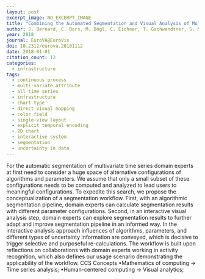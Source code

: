 ```yaml
---
layout: post
excerpt_image: NO_EXCERPT_IMAGE
title: "Combining the Automated Segmentation and Visual Analysis of Multivariate Time Series"
author: J. Bernard, C. Bors, M. Bögl, C. Eichner, T. Gschwandtner, S. Miksch, H. Schumann & J. Kohlhammer
year: 2018
journal: EuroVA@EuroVis
doi: 10.2312/eurova.20181112
date: 2018-01-01
citation_count: 12
categories:
  - infrastructure
tags:
  - continuous process
  - multi-variate attribute
  - all time series
  - infrastructure
  - chart type
  - direct visual mapping
  - color field
  - single-view layout
  - explicit temporal encoding
  - 2D chart
  - interactive system
  - segmentation
  - uncertainty in data
---
```

For the automatic segmentation of multivariate time series domain experts at first need to consider a huge space of alternative configurations of algorithms and parameters. We assume that only a small subset of these configurations needs to be computed and analyzed to lead users to meaningful configurations. To expedite this search, we propose the conceptualization of a segmentation workflow. First, with an algorithmic segmentation pipeline, domain experts can calculate segmentation results with different parameter configurations. Second, in an interactive visual analysis step, domain experts can explore segmentation results to further adapt and improve segmentation pipeline in an informed way. In the interactive analysis approach influences of algorithms, parameters, and different types of uncertainty information are conveyed, which is decisive to trigger selective and purposeful re-calculations. The workflow is built upon reflections on collaborations with domain experts working in activity recognition, which also defines our usage scenario demonstrating the applicability of the workflow. CCS Concepts •Mathematics of computing → Time series analysis; •Human-centered computing → Visual analytics;
